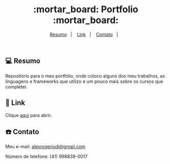 <h1 align="center">
  :mortar_board: Portfolio :mortar_board:
</h1>

<p align="center">
<a href="#-projeto">Resumo</a>&nbsp;&nbsp;&nbsp;|&nbsp;&nbsp;&nbsp;
  <a href="#rocket-tecnologias">Link</a>&nbsp;&nbsp;&nbsp;|&nbsp;&nbsp;&nbsp;  
  <a href="#-layout">Contato</a>&nbsp;&nbsp;&nbsp;|&nbsp;&nbsp;&nbsp;
</p>

<br>

## 💻 Resumo

Repositório para o meu portfólio, onde coloco alguns dos meu trabalhos, as linguagens e frameworks que utilizo e um pouco mais sobre os cursos que completei.


## :rocket: Link

Clique [aqui](https://alexrogeriodj.github.io/portfolio.github.io/) para abrir.

## :telephone: Contato



Meu e-mail: alexrogeriodj@gmail.com

Número de telefone: (41) 998838-0017


